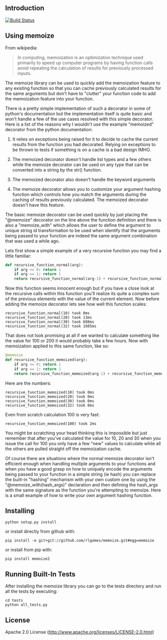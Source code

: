 Introduction
------------

[![Build Status](https://travis-ci.org/rlgomes/memoize.png)](https://travis-ci.org/rlgomes/memoize)

Using memoize
-------------

From wikipedia:

> In computing, memoization is an optimization technique used primarily to speed 
> up computer programs by having function calls avoid repeating the calculation of
> results for previously processed inputs.

The memoize library can be used to quickly add the memoization feature to any 
existing function so that you can cache previously calculated results for the 
same arguments but don't have to "clutter" your function code to add the 
memoization feature into your function.

There is a pretty simple implementation of such a decorator in some of python's 
documentation but the implementation itself is quite basic and won't handle a 
few of the use cases resolved with this simple decorator. Here is a list of the 
reasons why I wouldn't use the example "memoized" decorator from the python 
documentation:

 1. It relies on exceptions being raised for it to decide to cache the current 
    results from the function you had decorated. Relying on exceptions to be 
    thrown to tests if something is on a cache is a bad design IMHO.
      
 2. The memoized decorator doesn't handle list types and a few others while
    the memoize decorator can be used on any type that can be converted into 
    a string by the str() function.
    
 3. The memoized decorator also doesn't handle the keyword arguments 
 
 4. The memoize decorator allows you to customize your argument hashing function
    which controls how you match the arguments during the caching of results
    previously calculated. The memoized decorator doesn't have this feature.

The basic memoize decorator can be used quickly by just placing the "@memoize"
decorator on the line above the function definition and there is also a 
"memoize_with" which allows the user to define the argument to unique string id
transformation to be used when identify that the arguments being passed to your
function are indeed the same argument combination that was used a while ago.

Lets first show a simple example of a very recursive function you may find a 
little familiar:

```python
def recursive_function_normal(arg):
    if arg <= 0: return 1
    if arg == 1: return 1
    return recursive_function_normal(arg-1) + recursive_function_normal(arg-2)
```

Now this function seems innocent enough but if you have a close look at the 
recursive calls within this function you'll realize its quite a complex sum
of the previous elements with the value of the current element. Now before 
adding the memoize decorator lets see how well this function scales:

```
recursive_function_normal(10) took 0ms
recursive_function_normal(20) took 13ms
recursive_function_normal(30) took 688ms
recursive_function_normal(32) took 1605ms
```

That does not look promising at all if we wanted to calculate something like the
value for 100 or 200 it would probably take a few hours. Now with memoization 
applied to this same function, like so:

```python
@memoize
def recursive_function_memoized(arg):
    if arg <= 0: return 1
    if arg == 1: return 1
    return recursive_function_memoized(arg-1) + recursive_function_memoized(arg-2)
```

Here are the numbers:

```
recursive_function_memoized(10) took 0ms
recursive_function_memoized(20) took 0ms
recursive_function_memoized(30) took 0ms
recursive_function_memoized(32) took 0ms
```

Even from scratch calculation 100 is very fast:

```
recursive_function_memoized(100) took 2ms
```

You might be scratching your head thinking this is impossible but just remember 
that after you've calculated the value for 10, 20 and 30 when you issue the 
call for 100 you only have a few "new" values to calculate while all the others
are pulled straight off the memoization cache.

Of course there are situations where the normal memoize decorator isn't efficient
enough when handling multiple arguments to your functions and when you have a 
good grasp on how to uniquely encode the arguments being passed to your function
in a simple string (ie hash) you can replace the built-in "hashing" mechanism 
with your own custom one by using the "@memoize_with(hash_args)" declaration
and then defining the hash_args with the same signature as the function you're
attempting to memoize. Here is a small example of how to write your own argument
hashing function.

Installing
----------

```
python setup.py install
```

or install directly from github with:

```
pip install -e git+git://github.com/rlgomes/memoize.git#egg=memoize
```

or install from pip with:

```
pip install memoize2
```

Running Built-In Tests
-----------------------

After installing the memoize library you can go to the tests directory and run 
all the tests by executing:

```
cd tests
python all_tests.py
```

License
-------

Apache 2.0 License (http://www.apache.org/licenses/LICENSE-2.0.html)
